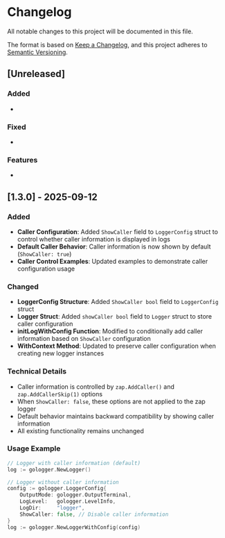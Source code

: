 # Changelog

All notable changes to this project will be documented in this file.

The format is based on [Keep a Changelog](https://keepachangelog.com/en/1.0.0/),
and this project adheres to [Semantic Versioning](https://semver.org/spec/v2.0.0.html).

## [Unreleased]

### Added
- 

### Fixed
- 

### Features
- 

## [1.3.0] - 2025-09-12

### Added
- **Caller Configuration**: Added `ShowCaller` field to `LoggerConfig` struct to control whether caller information is displayed in logs
- **Default Caller Behavior**: Caller information is now shown by default (`ShowCaller: true`)
- **Caller Control Examples**: Updated examples to demonstrate caller configuration usage

### Changed
- **LoggerConfig Structure**: Added `ShowCaller bool` field to `LoggerConfig` struct
- **Logger Struct**: Added `showCaller bool` field to `Logger` struct to store caller configuration
- **initLogWithConfig Function**: Modified to conditionally add caller information based on `ShowCaller` configuration
- **WithContext Method**: Updated to preserve caller configuration when creating new logger instances

### Technical Details
- Caller information is controlled by `zap.AddCaller()` and `zap.AddCallerSkip(1)` options
- When `ShowCaller: false`, these options are not applied to the zap logger
- Default behavior maintains backward compatibility by showing caller information
- All existing functionality remains unchanged

### Usage Example
```go
// Logger with caller information (default)
log := gologger.NewLogger()

// Logger without caller information
config := gologger.LoggerConfig{
    OutputMode: gologger.OutputTerminal,
    LogLevel:   gologger.LevelInfo,
    LogDir:     "logger",
    ShowCaller: false, // Disable caller information
}
log := gologger.NewLoggerWithConfig(config)
